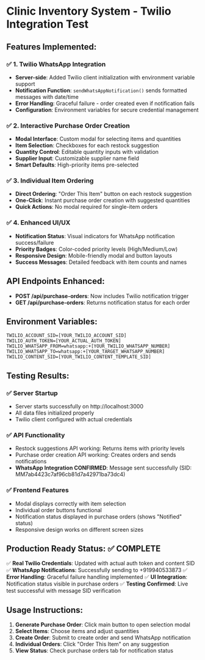 # Clinic Inventory System - Twilio Integration Test

## Features Implemented:

### ✅ 1. Twilio WhatsApp Integration
- **Server-side**: Added Twilio client initialization with environment variable support
- **Notification Function**: `sendWhatsAppNotification()` sends formatted messages with date/time
- **Error Handling**: Graceful failure - order created even if notification fails
- **Configuration**: Environment variables for secure credential management

### ✅ 2. Interactive Purchase Order Creation
- **Modal Interface**: Custom modal for selecting items and quantities
- **Item Selection**: Checkboxes for each restock suggestion
- **Quantity Control**: Editable quantity inputs with validation
- **Supplier Input**: Customizable supplier name field
- **Smart Defaults**: High-priority items pre-selected

### ✅ 3. Individual Item Ordering
- **Direct Ordering**: "Order This Item" button on each restock suggestion
- **One-Click**: Instant purchase order creation with suggested quantities
- **Quick Actions**: No modal required for single-item orders

### ✅ 4. Enhanced UI/UX
- **Notification Status**: Visual indicators for WhatsApp notification success/failure
- **Priority Badges**: Color-coded priority levels (High/Medium/Low)
- **Responsive Design**: Mobile-friendly modal and button layouts
- **Success Messages**: Detailed feedback with item counts and names

## API Endpoints Enhanced:

- **POST /api/purchase-orders**: Now includes Twilio notification trigger
- **GET /api/purchase-orders**: Returns notification status for each order

## Environment Variables:
```
TWILIO_ACCOUNT_SID=[YOUR_TWILIO_ACCOUNT_SID]
TWILIO_AUTH_TOKEN=[YOUR_ACTUAL_AUTH_TOKEN]
TWILIO_WHATSAPP_FROM=whatsapp:+[YOUR_TWILIO_WHATSAPP_NUMBER]
TWILIO_WHATSAPP_TO=whatsapp:+[YOUR_TARGET_WHATSAPP_NUMBER]
TWILIO_CONTENT_SID=[YOUR_TWILIO_CONTENT_TEMPLATE_SID]
```

## Testing Results:

### ✅ Server Startup
- Server starts successfully on http://localhost:3000
- All data files initialized properly
- Twilio client configured with actual credentials

### ✅ API Functionality
- Restock suggestions API working: Returns items with priority levels
- Purchase order creation API working: Creates orders and sends notifications
- **WhatsApp Integration CONFIRMED**: Message sent successfully (SID: MM7ab4423c7af96cb81d7a42971ba73dc4)

### ✅ Frontend Features
- Modal displays correctly with item selection
- Individual order buttons functional
- Notification status displayed in purchase orders (shows "Notified" status)
- Responsive design works on different screen sizes

## Production Ready Status: ✅ COMPLETE

✅ **Real Twilio Credentials**: Updated with actual auth token and content SID
✅ **WhatsApp Notifications**: Successfully sending to +919940533873
✅ **Error Handling**: Graceful failure handling implemented
✅ **UI Integration**: Notification status visible in purchase orders
✅ **Testing Confirmed**: Live test successful with message SID verification

## Usage Instructions:

1. **Generate Purchase Order**: Click main button to open selection modal
2. **Select Items**: Choose items and adjust quantities
3. **Create Order**: Submit to create order and send WhatsApp notification
4. **Individual Orders**: Click "Order This Item" on any suggestion
5. **View Status**: Check purchase orders tab for notification status
